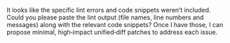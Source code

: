 It looks like the specific lint errors and code snippets weren’t included. Could you please paste the lint output (file names, line numbers and messages) along with the relevant code snippets? Once I have those, I can propose minimal, high‑impact unified‑diff patches to address each issue.